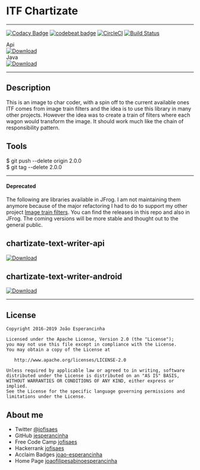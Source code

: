# ITF Chartizate
---
[![Codacy Badge](https://api.codacy.com/project/badge/Grade/f1ccef42562a4e338846f103c7549955)](https://www.codacy.com/app/jofisaes/itf-chartizate?utm_source=github.com&amp;utm_medium=referral&amp;utm_content=jesperancinha/itf-chartizate&amp;utm_campaign=Badge_Grade)
[![codebeat badge](https://codebeat.co/badges/38f795d1-c092-4aac-976d-ec193651cd49)](https://codebeat.co/projects/github-com-jesperancinha-itf-chartizate-master)
[![CircleCI](https://circleci.com/gh/jesperancinha/itf-chartizate.svg?style=svg)](https://circleci.com/gh/jesperancinha/itf-chartizate)
[![Build Status](https://travis-ci.org/jesperancinha/itf-chartizate.svg?branch=master)](https://travis-ci.org/jesperancinha/itf-chartizate)

Api  
[ ![Download](https://api.bintray.com/packages/jesperancinha/itf/itf-chartizate-api/images/download.svg) ](https://bintray.com/jesperancinha/itf/itf-chartizate-api/_latestVersion)  
Java  
[ ![Download](https://api.bintray.com/packages/jesperancinha/itf/itf-chartizate-java/images/download.svg) ](https://bintray.com/jesperancinha/itf/itf-chartizate-java/_latestVersion)

---
## Description

This is an image to char coder, with a spin off to the current available ones
ITF comes from image train filters and the idea is to use this library in many other projects. However the idea was to create a train of filters where each wagon would transform the image. It should work much like the chain of responsibility pattern.

## Tools

$ git push --delete origin 2.0.0  
$ git tag --delete 2.0.0

---
#### Deprecated

The following are libraries available in JFrog. I am not maintaining them anymore because of the major refactoring I had to do to support my other project [Image train filters](https://github.com/jesperancinha/image-train-filters-scala). You can find the releases in this repo and also in JFrog. The coming versions will be more stable and thought out to the general public.

## chartizate-text-writer-api

[ ![Download](https://api.bintray.com/packages/jesperancinha/maven/itf-chartizate-java/images/download.svg?version=1.1.4) ](https://bintray.com/jesperancinha/maven/itf-chartizate-java/1.1.4/link)

## chartizate-text-writer-android

[ ![Download](https://api.bintray.com/packages/jesperancinha/maven/itf-chartizate-android/images/download.svg?version=1.1.4) ](https://bintray.com/jesperancinha/maven/itf-chartizate-android/1.1.4/link)

---

## License

```
Copyright 2016-2019 João Esperancinha

Licensed under the Apache License, Version 2.0 (the "License");
you may not use this file except in compliance with the License.
You may obtain a copy of the License at

   http://www.apache.org/licenses/LICENSE-2.0

Unless required by applicable law or agreed to in writing, software
distributed under the License is distributed on an "AS IS" BASIS,
WITHOUT WARRANTIES OR CONDITIONS OF ANY KIND, either express or implied.
See the License for the specific language governing permissions and
limitations under the License.
```

## About me

-   Twitter [@jofisaes](https://twitter.com/jofisaes)
-   GitHub [jesperancinha](https://github.com/jesperancinha)
-   Free Code Camp [jofisaes](https://www.freecodecamp.org/jofisaes)
-   Hackerrank [jofisaes](https://www.hackerrank.com/jofisaes)
-   Acclaim Badges [joao-esperancinha](https://www.youracclaim.com/users/joao-esperancinha/badges)
-   Home Page [joaofilipesabinoesperancinha](http://joaofilipesabinoesperancinha.nl)

